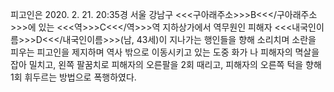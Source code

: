 피고인은 2020. 2. 21. 20:35경 서울 강남구 <<<구아래주소>>>B<<</구아래주소>>>에 있는 <<<역>>>C<<</역>>>역 지하상가에서 역무원인 피해자 <<<내국인이름>>>D<<</내국인이름>>>(남, 43세)이 지나가는 행인들을 향해 소리치며 소란을 피우는 피고인을 제지하며 역사 밖으로 이동시키고 있는 도중 화가 나 피해자의 멱살을 잡아 밀치고, 왼쪽 팔꿈치로 피해자의 오른팔을 2회 때리고, 피해자의 오른쪽 턱을 향해 1회 휘두르는 방법으로 폭행하였다.